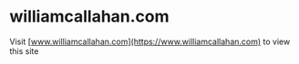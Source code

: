 # williamcallahan.com

Visit [www.williamcallahan.com](https://www.williamcallahan.com) to view this site